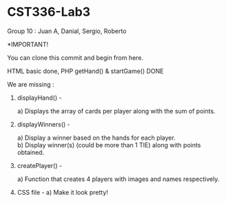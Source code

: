 # CST336-Lab3
 
 Group 10 :  Juan A, Danial, Sergio, Roberto
 
 
 *IMPORTANT!

You can clone this commit and begin from here.

HTML basic done, PHP getHand() & startGame() DONE 

We are missing :                     

1) displayHand() -   

	a) Displays the array of cards per player along with the sum of points.
				    
2) displayWinners() - 
	
	a) Display a winner based on the hands for each player.            
	b) Display winner(s) (could be more than 1 TIE) along with 
	   points obtained.        
	   
3) createPlayer() - 
	
    a) Function that creates 4 players with images and names respectively.   

4) CSS file -
	a) Make it look pretty!                           

